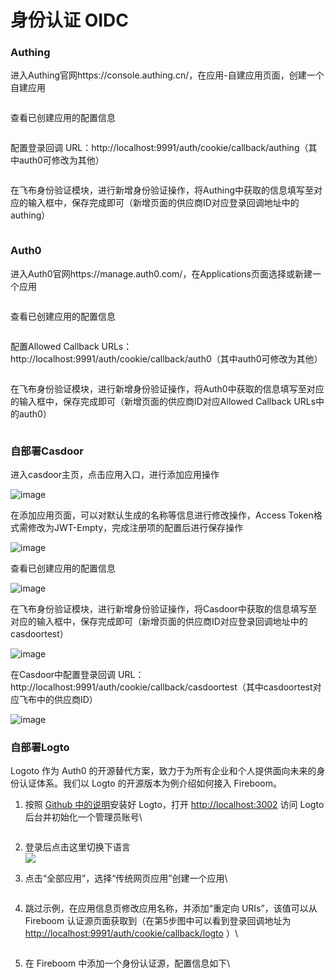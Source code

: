 # 身份认证 OIDC

### Authing

进入Authing官网https://console.authing.cn/，在应用-自建应用页面，创建一个自建应用

<figure><img src="../.gitbook/assets/image (4) (4).png" alt=""><figcaption></figcaption></figure>

查看已创建应用的配置信息

<figure><img src="../.gitbook/assets/image (34).png" alt=""><figcaption></figcaption></figure>

配置登录回调 URL：http://localhost:9991/auth/cookie/callback/authing（其中auth0可修改为其他）

<figure><img src="../.gitbook/assets/image (11) (3).png" alt=""><figcaption></figcaption></figure>

在飞布身份验证模块，进行新增身份验证操作，将Authing中获取的信息填写至对应的输入框中，保存完成即可（新增页面的供应商ID对应登录回调地址中的authing）

<figure><img src="../.gitbook/assets/image (37).png" alt=""><figcaption></figcaption></figure>

&#x20;

### Auth0

进入Auth0官网https://manage.auth0.com/，在Applications页面选择或新建一个应用

<figure><img src="../.gitbook/assets/image (2) (3).png" alt=""><figcaption></figcaption></figure>

&#x20;

查看已创建应用的配置信息

&#x20;

<figure><img src="../.gitbook/assets/image (28).png" alt=""><figcaption></figcaption></figure>

&#x20;

配置Allowed Callback URLs：http://localhost:9991/auth/cookie/callback/auth0（其中auth0可修改为其他）

&#x20;

<figure><img src="../.gitbook/assets/image (19).png" alt=""><figcaption></figcaption></figure>

在飞布身份验证模块，进行新增身份验证操作，将Auth0中获取的信息填写至对应的输入框中，保存完成即可（新增页面的供应商ID对应Allowed Callback URLs中的auth0）

<figure><img src="../.gitbook/assets/image (20).png" alt=""><figcaption></figcaption></figure>

### 自部署Casdoor

进入casdoor主页，点击应用入口，进行添加应用操作

![image](../.gitbook/assets/casdoor1.png)

在添加应用页面，可以对默认生成的名称等信息进行修改操作，Access Token格式需修改为JWT-Empty，完成注册项的配置后进行保存操作

![image](../.gitbook/assets/casdoor2.png)

查看已创建应用的配置信息

![image](../.gitbook/assets/casdoor3.png)

在飞布身份验证模块，进行新增身份验证操作，将Casdoor中获取的信息填写至对应的输入框中，保存完成即可（新增页面的供应商ID对应登录回调地址中的casdoortest）

![image](../.gitbook/assets/casdoor4.png)

在Casdoor中配置登录回调 URL：http://localhost:9991/auth/cookie/callback/casdoortest（其中casdoortest对应飞布中的供应商ID）

![image](https://user-images.githubusercontent.com/31681290/231049076-f35f1a23-de64-4758-8a7a-c72b648a273e.png)

### 自部署Logto

Logoto 作为 Auth0 的开源替代方案，致力于为所有企业和个人提供面向未来的身份认证体系。我们以 Logto 的开源版本为例介绍如何接入 Fireboom。

1.  按照 [Github 中的说明](https://github.com/logto-io/logto#launch-logto)安装好 Logto，打开 [http://localhost:3002](http://localhost:3002) 访问 Logto 后台并初始化一个管理员账号\


    <figure><img src="../.gitbook/assets/WX20230602-143039.png" alt=""><figcaption></figcaption></figure>
2. 登录后点击这里切换下语言\
   ![](<../.gitbook/assets/image (9) (2).png>)
3.  点击“全部应用”，选择“传统网页应用”创建一个应用\


    <figure><img src="../.gitbook/assets/image (12) (1).png" alt=""><figcaption></figcaption></figure>
4.  跳过示例，在应用信息页修改应用名称，并添加“重定向 URIs”，该值可以从 Fireboom 认证源页面获取到（在第5步图中可以看到登录回调地址为 [http://localhost:9991/auth/cookie/callback/logto](http://localhost:9991/auth/cookie/callback/logto) ）\


    <figure><img src="../.gitbook/assets/image (26).png" alt=""><figcaption></figcaption></figure>
5.  在 Fireboom 中添加一个身份认证源，配置信息如下\


    <figure><img src="../.gitbook/assets/image (21).png" alt=""><figcaption></figcaption></figure>
